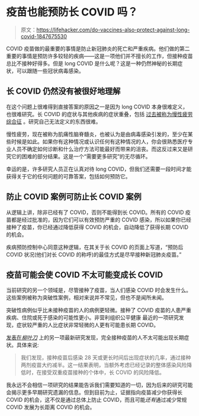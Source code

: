 # 疫苗也能预防长 COVID 吗？

> 原文：<https://lifehacker.com/do-vaccines-also-protect-against-long-covid-1847675530>

COVID 疫苗做的最重要的事情是防止新冠肺炎的死亡和严重疾病。他们做的第二重要的事情是预防许多较轻的疾病——这是一项他们并不擅长的工作，但接种疫苗总比不接种好得多。但是 long COVID 是什么呢？这是一种仍然神秘的长期症状，可以跟随一些冠状病毒感染。



## 长 COVID 仍然没有被很好地理解

在这个问题上很难得到直接答案的原因之一是因为 long COVID 本身很难定义，也很难研究。长 COVID 的症状与其他疾病的症状重叠，包括 [过去被称为慢性疲劳综合征](https://me-pedia.org/wiki/Chronic_fatigue_syndrome) 。研究自己无法定义的东西很难。

慢性疲劳，现在被称为肌痛性脑脊髓炎，也被认为是由病毒感染引发的，至少在某些时候是如此。如果你有这种情况或认识任何有这种情况的人，你会很熟悉医疗专业人员不确定如何诊断和什么治疗方法可能最好而带来的沮丧。而这反过来又是研究它的困难的部分结果。这是一个“需要更多研究”的无尽循环。

幸运的是，许多研究人员正在认真对待 long COVID，但我们还需要一段时间才能获得关于它的任何问题的可靠答案，包括如何预防它。

## 防止 COVID 案例可防止长 COVID 案例

从逻辑上讲，除非已经有了 COVID，否则不能得到长 COVID。所有的 COVID 疫苗都是经过批准的，因为它们可以有效预防严重的 COVID 感染，所以如果你已经接种了疫苗，你已经通过降低获得 COVID 的机会，自动降低了获得长期 COVID 的机会。

疾病预防控制中心同意这种逻辑，在其关于长 COVID 的页面上写道，“预防后 COVID 状况(他们对长 COVID 的称呼)的最佳方式是尽早接种新冠肺炎疫苗。”

## 疫苗可能会使 COVID 不太可能变成长 COVID

当前研究的另一个领域是，尽管接种了疫苗，当人们感染 COVID 时会发生什么。这些案例被称为突破性案例，相对来说并不常见，但也不是闻所未闻。

突破性病例似乎比未接种疫苗的人的病例更轻微。接种了 COVID 疫苗的人患严重疾病、住院或死于感染的可能性更小。非营利组织公平健康 最近的一项研究发现，症状较严重的人比症状非常轻微的人更有可能患长期 COVID。

[发表在*柳叶刀*](https://www.thelancet.com/journals/laninf/article/PIIS1473-3099(21)00460-6/fulltext) 上的另一项最新研究发现，完全接种疫苗的人不太可能出现长期症状。具体来说:

> 我们发现，接种疫苗后感染 28 天或更长时间后出现症状的几率，通过接种两剂疫苗大约减半。这一结果表明，当额外考虑已经记录的整体感染风险降低时，在接受双重疫苗接种的个体中，长 COVID 的风险降低。

我永远不会相信一项研究的结果能告诉我们需要知道的一切，因为后来的研究可能会揭示更多早期研究遗漏的信息。但到目前为止，证据指向疫苗减少你获得长 COVID 的机会，这不仅是通过总体上防止 COVID，而且可能*还有*通过减少常规 COVID 发展为长距离 COVID 的机会。